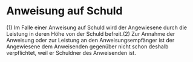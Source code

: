 # Anweisung auf Schuld

(1) Im Falle einer Anweisung auf Schuld wird der Angewiesene durch die Leistung in deren Höhe von der Schuld befreit.(2) Zur Annahme der Anweisung oder zur Leistung an den Anweisungsempfänger ist der Angewiesene dem Anweisenden gegenüber nicht schon deshalb verpflichtet, weil er Schuldner des Anweisenden ist. 

